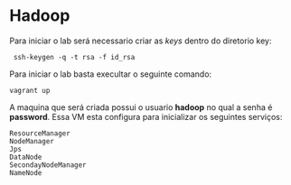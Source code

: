 # Hadoop

Para iniciar o lab será necessario criar as _keys_ dentro do diretorio key:

```shell
 ssh-keygen -q -t rsa -f id_rsa
```

Para iniciar o lab basta execultar o seguinte comando:

```shell
vagrant up
```

A maquina que será criada possui o usuario **hadoop** no qual a senha é **password**. Essa VM esta configura para inicializar os seguintes serviços:

```text
ResourceManager
NodeManager
Jps
DataNode
SecondayNodeManager
NameNode
```
